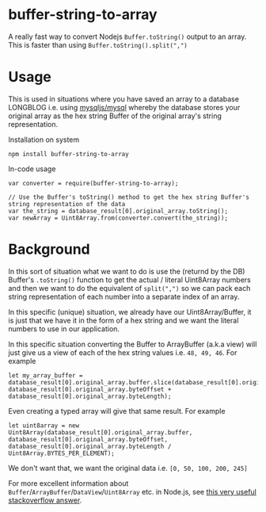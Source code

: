 # buffer-string-to-array
A really fast way to convert Nodejs `Buffer.toString()` output to an array. This is faster than using `Buffer.toString().split(",")`

# Usage
This is used in situations where you have saved an array to a database LONGBLOG i.e. using [mysqljs/mysql](https://github.com/mysqljs/mysql/issues/2360) whereby the database stores your original array as the hex string Buffer of the original array's string representation.

Installation on system
```
npm install buffer-string-to-array
```

In-code usage
```
var converter = require(buffer-string-to-array);

// Use the Buffer's toString() method to get the hex string Buffer's string representation of the data
var the_string = database_result[0].original_array.toString();
var newArray = Uint8Array.from(converter.convert(the_string));
```

# Background

In this sort of situation what we want to do is use the (returnd by the DB) Buffer's `.toString()` function to get the actual / literal Uint8Array numbers and then we want to do the equivalent of `split(",")` so we can pack each string representation of each number into a separate index of an array.

In this specific (unique) situation, we already have our Uint8Array/Buffer, it is just that we have it in the form of a hex string and we want the literal numbers to use in our application.

In this specific situation converting the Buffer to ArrayBuffer (a.k.a view) will just give us a view of each of the hex string values i.e. `48, 49, 46`. For example
```
let my_array_buffer = database_result[0].original_array.buffer.slice(database_result[0].original_array.byteOffset, database_result[0].original_array.byteOffset + database_result[0].original_array.byteLength);
```
Even creating a typed array will give that same result. For example
```
let uint8array = new Uint8Array(database_result[0].original_array.buffer, database_result[0].original_array.byteOffset, database_result[0].original_array.byteLength / Uint8Array.BYTES_PER_ELEMENT);

```

We don't want that, we want the original data i.e. `[0, 50, 100, 200, 245]`

For more excellent information about `Buffer`/`ArrayBuffer`/`DataView`/`Uint8Array` etc. in Node.js, see [this very useful stackoverflow answer](https://stackoverflow.com/questions/8609289/convert-a-binary-nodejs-buffer-to-javascript-arraybuffer/31394257#31394257).